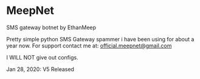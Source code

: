 # MeepNet


SMS gateway botnet by EthanMeep

Pretty simple python SMS Gateway spammer i have been using for about a year now.
For support contact me at: official.meepnet@gmail.com

I WILL NOT give out configs.


Jan 28, 2020: V5 Released

